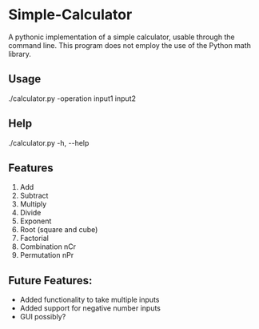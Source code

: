 # Simple-Calculator
A pythonic implementation of a simple calculator, usable through the command line. This program does not employ the use of the Python math library.

## Usage
./calculator.py -operation input1 input2

## Help
./calculator.py -h, --help

## Features 
1. Add
2. Subtract
3. Multiply
4. Divide
5. Exponent
6. Root (square and cube)
7. Factorial
8. Combination nCr
9. Permutation nPr

## Future Features:
- Added functionality to take multiple inputs
- Added support for negative number inputs
- GUI possibly?